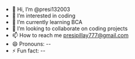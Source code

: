 - 👋 Hi, I’m @presi132003
- 👀 I’m interested in coding
- 🌱 I’m currently learning BCA
- 💞️ I’m looking to collaborate on coding projects
- 📫 How to reach me presipillay777@gmail.com
- 😄 Pronouns: --
- ⚡ Fun fact: --

<!---
presi132003/presi132003 is a ✨ special ✨ repository because its `README.md` (this file) appears on your GitHub profile.
You can click the Preview link to take a look at your changes.
--->
